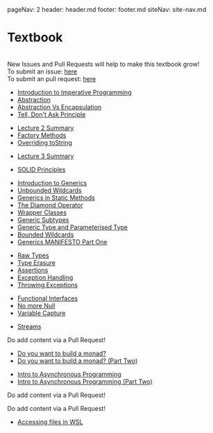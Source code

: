 <frontmatter>
  pageNav: 2
  header: header.md
  footer: footer.md
  siteNav: site-nav.md
</frontmatter>

<br> 

# Textbook

<br>

<box type="warning">
    New Issues and Pull Requests will help to make this textbook grow! <br />
    To submit an issue: <a href="https://github.com/nus-cs2030/1920-s2/issues" target="_blank">here</a>  <br />
    To submit an pull request: <a href="https://github.com/nus-cs2030/1920-s2/pulls" target="_blank">here</a>  <br />
</box>

<panel header="## **Lecture 1**" no-close>

* [Introduction to Imperative Programming](lecture01/imperativeProgramming/imperativeProgramming.html) 
* [Abstraction](lecture01/abstraction/abstraction.html) 
* [Abstraction Vs Encapsulation](lecture01/abstractionVsEncapsulation/abstractionVsEncapsulation.html)
* [Tell, Don't Ask Principle](lecture01/tellDontAsk/tellDontAsk.html)

</panel>

<panel header="## **Lecture 2**" no-close>

* [Lecture 2 Summary](lecture02/summary/chapter-summary.html) 
* [Factory Methods](lecture02/factoryMethods/factoryMethods.html) 
* [Overriding toString](lecture02/overrideToString/overrideToString.html)

</panel>

<panel header="## **Lecture 3**" no-close>

* [Lecture 3 Summary](lecture03/summary/chapter-summary.html) 

</panel>

<panel header="## **Lecture 4**" no-close>

* [SOLID Principles](lecture04/solidprinciples/solidprinciples.html)

</panel>

<panel header="## **Lecture 5**" no-close>

* [Introduction to Generics](lecture05/generics/generics.html)
* [Unbounded Wildcards](lecture05/unboundWildcards/unboundWildcards.html)
* [Generics in Static Methods](lecture05/staticGenerics/staticGenerics.html)
* [The Diamond Operator](lecture05/theDiamond/theDiamond.html)
* [Wrapper Classes](lecture05/wrapperClass/wrapperClass.html)
* [Generic Subtypes](lecture05/genericSubtypes/genericSubtypes.html)
* [Generic Type and Parameterised Type](lecture05/GenericAndParameterisdType/GenericAndParameterisedType.html)
* [Bounded Wildcards](lecture05/boundedWildcards/boundedWildcards.html)
* [Generics MANIFESTO Part One](lecture05/genericsManifestoPartOne/index.html)

</panel>

<panel header="## **Lecture 6**" no-close>
  
* [Raw Types](lecture06/rawTypes/rawTypes.html)
* [Type Erasure](lecture05/typeErasure/typeErasure.html)
* [Assertions](lecture06/errorHandling/assertions.html)
* [Exception Handling](lecture06/errorHandling/errorHandling.html)
* [Throwing Exceptions](lecture06/errorHandling/throwingExceptions.html)

</panel>

<panel header="## **Lecture 7**" no-close>
  
* [Functional Interfaces](lecture07/functionalInterfaces/functionalInterfaces.html)
* [No more Null](lecture07/Optional/Optional.html)
* [Variable Capture](lecture07/VariableCapture/VariableCapture.html)


</panel>

<panel header="## **Lecture 8**" no-close>

* [Streams](lecture08/Streams/pipelineAndLaziness.html)

</panel>

<panel header="## **Lecture 9**" no-close>

Do add content via a Pull Request!

</panel>

<panel header="## **Lecture 10**" no-close>

* [Do you want to build a monad? ](lecture10/monadsIntro/extraMonads.html)
* [Do you want to build a monad? (Part Two) ](lecture10/monadsIntro/makingTheMonad.html)

</panel>

<panel header="## **Lecture 11**" no-close>

* [Intro to Asynchronous Programming](lecture11/asyncIntro/asyncIntro.html)
* [Intro to Asynchronous Programming (Part Two)](lecture11/asyncIntro/asyncIntro2.html)

</panel>

<panel header="## **Lecture 12**" no-close>

Do add content via a Pull Request!

</panel>

<panel header="## **Lecture 13**" no-close>

Do add content via a Pull Request!

</panel>

<panel header="## **Supplemental Readings**" no-close>

* [Accessing files in WSL](misc/filesWSL/filesWSL.html)

</panel>


